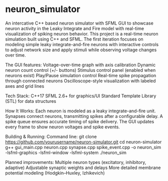 # neuron_simulator
An intercative C++ based neuron simulator with SFML GUI to showcase neuron activity in the Leaky Integrate and Fire model with real-time visualization of spiking neuron behavior.
This project is a real-time neuron simulation built using C++ and SFML.
The first iteration focuses on modeling simple leaky integrate-and-fire neurons with interactive controls to adjust network size and apply stimuli while observing voltage changes over time.

The GUI features:
Voltage-over-time graph with axis calibration
Dynamic neuron count control (+/- buttons)
Stimulus control panel (enabled when neurons exist)
Play/Pause simulation control
Real-time spike propagation through connected neurons
Oscilloscope-style visualization with labeled axes and grid lines

Tech Stack:
C++17
SFML 2.6+ for graphics/UI
Standard Template Library (STL) for data structures

How It Works:
Each neuron is modeled as a leaky integrate-and-fire unit.
Synapses connect neurons, transmitting spikes after a configurable delay.
A spike queue ensures accurate timing of spike delivery.
The GUI updates every frame to show neuron voltages and spike events.

Building & Running:
Command line:
git clone https://github.com/yourusername/neuron-simulator.git
cd neuron-simulator
g++ gui_main.cpp neuron.cpp synapse.cpp spike_event.cpp -o neuron_sim -lsfml-graphics -lsfml-window -lsfml-system ./neuron_sim

Planned improvements:
Multiple neuron types (excitatory, inhibitory, adaptive)
Adjustable synaptic weights and delays
More detailed membrane potential modeling (Hodgkin–Huxley, Izhikevich)
